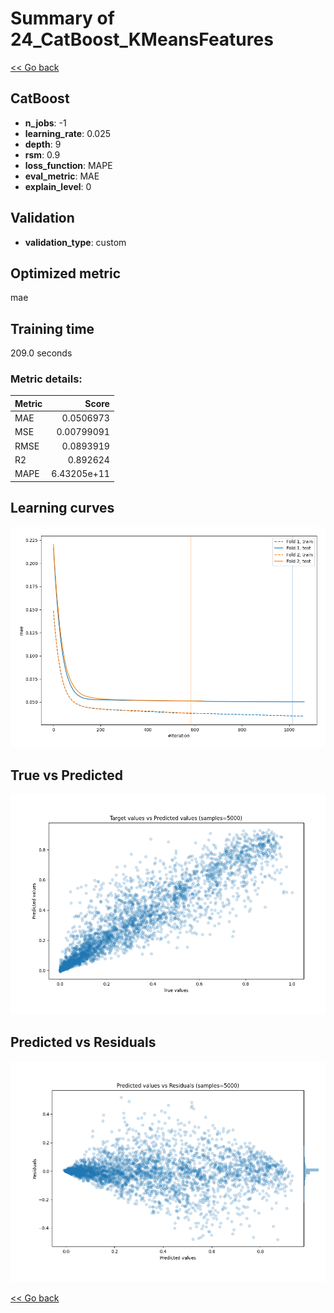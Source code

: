 # Summary of 24_CatBoost_KMeansFeatures

[<< Go back](../README.md)


## CatBoost
- **n_jobs**: -1
- **learning_rate**: 0.025
- **depth**: 9
- **rsm**: 0.9
- **loss_function**: MAPE
- **eval_metric**: MAE
- **explain_level**: 0

## Validation
 - **validation_type**: custom

## Optimized metric
mae

## Training time

209.0 seconds

### Metric details:
| Metric   |       Score |
|:---------|------------:|
| MAE      | 0.0506973   |
| MSE      | 0.00799091  |
| RMSE     | 0.0893919   |
| R2       | 0.892624    |
| MAPE     | 6.43205e+11 |



## Learning curves
![Learning curves](learning_curves.png)
## True vs Predicted

![True vs Predicted](true_vs_predicted.png)


## Predicted vs Residuals

![Predicted vs Residuals](predicted_vs_residuals.png)



[<< Go back](../README.md)
